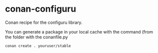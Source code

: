 # conan-configuru
Conan recipe for the configuru library.

You can generate a package in your local cache with the command (from the folder with the conanfile.py
```
conan create . youruser/stable
```
